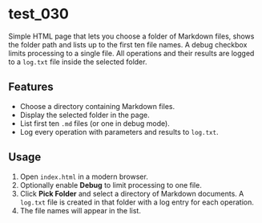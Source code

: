 # test_030

Simple HTML page that lets you choose a folder of Markdown files,
shows the folder path and lists up to the first ten file names.
A debug checkbox limits processing to a single file. All operations
and their results are logged to a `log.txt` file inside the selected
folder.

## Features
- Choose a directory containing Markdown files.
- Display the selected folder in the page.
- List first ten `.md` files (or one in debug mode).
- Log every operation with parameters and results to `log.txt`.

## Usage
1. Open `index.html` in a modern browser.
2. Optionally enable **Debug** to limit processing to one file.
3. Click **Pick Folder** and select a directory of Markdown documents. A `log.txt` file is created in that folder with a log entry for each operation.
4. The file names will appear in the list.